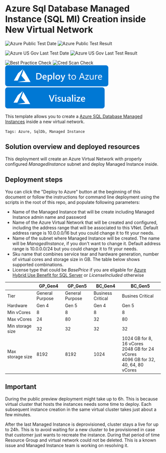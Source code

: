 # Azure Sql Database Managed Instance (SQL MI) Creation inside New Virtual Network

![Azure Public Test Date](https://azurequickstartsservice.blob.core.windows.net/badges/101-sqlmi-new-vnet/PublicLastTestDate.svg)
![Azure Public Test Result](https://azurequickstartsservice.blob.core.windows.net/badges/101-sqlmi-new-vnet/PublicDeployment.svg)

![Azure US Gov Last Test Date](https://azurequickstartsservice.blob.core.windows.net/badges/101-sqlmi-new-vnet/FairfaxLastTestDate.svg)
![Azure US Gov Last Test Result](https://azurequickstartsservice.blob.core.windows.net/badges/101-sqlmi-new-vnet/FairfaxDeployment.svg)

![Best Practice Check](https://azurequickstartsservice.blob.core.windows.net/badges/101-sqlmi-new-vnet/BestPracticeResult.svg)
![Cred Scan Check](https://azurequickstartsservice.blob.core.windows.net/badges/101-sqlmi-new-vnet/CredScanResult.svg)
[![Deploy To Azure](https://raw.githubusercontent.com/Azure/azure-quickstart-templates/master/1-CONTRIBUTION-GUIDE/images/deploytoazure.svg?sanitize=true)]("https://portal.azure.com/#create/Microsoft.Template/uri/https%3A%2F%2Fraw.githubusercontent.com%2FAzure%2Fazure-quickstart-templates%2Fmaster%2F101-sqlmi-new-vnet%2Fazuredeploy.json")
[![Visualize](https://raw.githubusercontent.com/Azure/azure-quickstart-templates/master/1-CONTRIBUTION-GUIDE/images/visualizebutton.svg?sanitize=true)]("http://armviz.io/#/?load=https%3A%2F%2Fraw.githubusercontent.com%2FAzure%2Fazure-quickstart-templates%2Fmaster%2F101-sqlmi-new-vnet%2Fazuredeploy.json")

This template allows you to create a
[Azure SQL Database Managed Instances](https://docs.microsoft.com/en-us/azure/sql-database/sql-database-managed-instance)
inside a new virtual network.

`Tags: Azure, SqlDb, Managed Instance`

## Solution overview and deployed resources

This deployment will create an Azure Virtual Network with properly configured
_ManagedInstance_ subnet and deploy Managed Instance inside.

## Deployment steps

You can click the "Deploy to Azure" button at the beginning of this document or
follow the instructions for command line deployment using the scripts in the
root of this repo, and populate following parameters:

- Name of the Managed Instance that will be create including Managed Instance
  admin name and password
- Name of the Azure Virtual Network that will be created and configured,
  including the address range that will be associated to this VNet. Default
  address range is 10.0.0.0/16 but you could change it to fit your needs.
- Name of the subnet where Managed Instance will be created. The name will be
  _ManagedInstance_, if you don't want to change it. Default address range is
  10.0.0.0/24 but you could change it to fit your needs.
- Sku name that combines service tear and hardware generation, number of virtual
  cores and storage size in GB. The table below shows supported combinations.
- License type that could be _BasePrice_ if you are eligable for
  [Azure Hybrid Use Benefit for SQL Server](https://azure.microsoft.com/en-us/pricing/hybrid-benefit/)
  or _LicenseIncluded_ otherwise

|                  | GP_Gen4         | GP_Gen5         | BC_Gen4           | BC_Gen5                                                                                  |
| ---------------- | --------------- | --------------- | ----------------- | ---------------------------------------------------------------------------------------- |
| Tier             | General Purpose | General Purpose | Business Critical | Busines Critical                                                                         |
| Hardware         | Gen 4           | Gen 5           | Gen 4             | Gen 5                                                                                    |
| Min vCores       | 8               | 8               | 8                 | 8                                                                                        |
| Max vCores       | 24              | 80              | 32                | 80                                                                                       |
| Min storage size | 32              | 32              | 32                | 32                                                                                       |
| Max storage size | 8192            | 8192            | 1024              | 1024 GB for 8, 16 vCores<br/>2048 GB for 24 vCores<br/>4096 GB for 32, 40, 64, 80 vCores |

## Important

During the public preview deployment might take up to 6h. This is because
virtual cluster that hosts the instances needs some time to deploy. Each
subsequent instance creation in the same virtual cluster takes just about a few
minutes.

After the last Managed Instance is deprovisioned, cluster stays a live for up to
24h. This is to avoid waiting for a new cluster to be provisioned in case that
customer just wants to recreate the instance. During that period of time
Resource Group and virtual network could not be deleted. This is a known issue
and Managed Instance team is working on resolving it.
